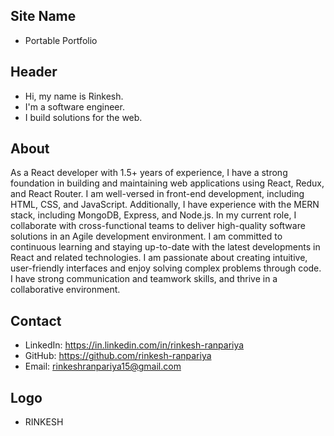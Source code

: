 ## Site Name
- Portable Portfolio

## Header
- Hi, my name is Rinkesh.
- I'm a software engineer.
- I build solutions for the web.

## About
As a React developer with 1.5+ years of experience, I have a strong foundation in building and maintaining web applications using React, Redux, and React Router. I am well-versed in front-end development, including HTML, CSS, and JavaScript. Additionally, I have experience with the MERN stack, including MongoDB, Express, and Node.js. In my current role, I collaborate with cross-functional teams to deliver high-quality software solutions in an Agile development environment. I am committed to continuous learning and staying up-to-date with the latest developments in React and related technologies. I am passionate about creating intuitive, user-friendly interfaces and enjoy solving complex problems through code. I have strong communication and teamwork skills, and thrive in a collaborative environment.

## Contact

- LinkedIn: https://in.linkedin.com/in/rinkesh-ranpariya
- GitHub: https://github.com/rinkesh-ranpariya
- Email: rinkeshranpariya15@gmail.com

## Logo
- RINKESH

